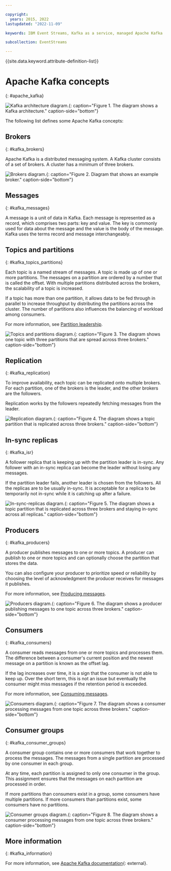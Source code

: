 ```yaml
---

copyright:
  years: 2015, 2022
lastupdated: "2022-11-09"

keywords: IBM Event Streams, Kafka as a service, managed Apache Kafka

subcollection: EventStreams

---
```


{{site.data.keyword.attribute-definition-list}}

# Apache Kafka concepts
{: #apache_kafka}

![Kafka architecture diagram.](kafka_overview.png "The diagram shows a Kafka architecture. A producer is feeding into a Kafka topic over three partitions and the messages are then subscribed to by consumers."){: caption="Figure 1. The diagram shows a Kafka architecture." caption-side="bottom"}

The following list defines some Apache Kafka concepts:

## Brokers
{: #kafka_brokers}

Apache Kafka is a distributed messaging system. A Kafka cluster consists of a set of brokers. A cluster has a minimum of three brokers.

![Brokers diagram.](concepts_brokers.png "Diagram that shows an example broker."){: caption="Figure 2. Diagram that shows an example broker." caption-side="bottom"}

## Messages
{: #kafka_messages}

A message is a unit of data in Kafka. Each message is represented as a record, which comprises two parts: key and value. The key is commonly used for data about the message and the value is the body of the message. Kafka uses the terms record and message interchangeably. 

## Topics and partitions
{: #kafka_topics_partitions}

Each topic is a named stream of messages. A topic is made up of one or more partitions. The messages on a partition are ordered by a number that is called the offset. With multiple partitions distributed across the brokers, the scalability of a topic is increased.

If a topic has more than one partition, it allows data to be fed through in parallel to increase throughput by distributing the partitions across the cluster. The number of partitions also influences the balancing of workload among consumers.

For more information, see [Partition leadership](/docs/EventStreams?topic=EventStreams-partition_leadership#partition_leadership).

![Topics and partitions diagram.](concepts_topics_and_partitions.png "The diagram shows one topic with three partitions that are spread across three brokers."){: caption="Figure 3. The diagram shows one topic with three partitions that are spread across three brokers." caption-side="bottom"}

## Replication
{: #kafka_replication}

To improve availability, each topic can be replicated onto multiple brokers. For each partition, one of the brokers is the leader, and the other brokers are the followers.

Replication works by the followers repeatedly fetching messages from the leader.

![Replication diagram.](concepts_replication.png "The diagram shows a topic partition that is replicated across three brokers."){: caption="Figure 4. The diagram shows a topic partition that is replicated across three brokers." caption-side="bottom"}

## In-sync replicas
{: #kafka_isr}

A follower replica that is keeping up with the partition leader is in-sync. Any follower with an in-sync replica can become the leader without losing any messages.

If the partition leader fails, another leader is chosen from the followers. All the replicas are to be usually in-sync. It is acceptable for a replica to be temporarily not in-sync while it is catching up after a failure.

![In-sync-replicas diagram.](concepts_in_sync_replicas.png "The diagram shows a topic partition that is replicated across three brokers and staying in-sync across all replicas."){: caption="Figure 5. The diagram shows a topic partition that is replicated across three brokers and staying in-sync across all replicas." caption-side="bottom"}

## Producers
{: #kafka_producers}

A producer publishes messages to one or more topics. A producer can publish to one or more topics and can optionally choose the partition that stores the data.

You can also configure your producer to prioritize speed or reliability by choosing the level of acknowledgment the producer receives for messages it publishes.

For more information, see [Producing messages](/docs/EventStreams?topic=EventStreams-producing_messages#producing_messages).

![Producers diagram.](concepts_producers.png "The diagram shows a producer publishing messages to one topic across three brokers."){: caption="Figure 6. The diagram shows a producer publishing messages to one topic across three brokers." caption-side="bottom"}

## Consumers
{: #kafka_consumers}

A consumer reads messages from one or more topics and processes them. The difference between a consumer's current position and the newest message on a partition is known as the offset lag.

If the lag increases over time, it is a sign that the consumer is not able to keep up. Over the short term, this is not an issue but eventually the consumer might miss messages if the retention period is exceeded.

For more information, see [Consuming messages](/docs/EventStreams?topic=EventStreams-consuming_messages#consuming_messages).

![Consumers diagram.](concepts_consumers.png "The diagram shows a consumer processing messages from one topic across three brokers."){: caption="Figure 7. The diagram shows a consumer processing messages from one topic across three brokers." caption-side="bottom"}

## Consumer groups
{: #kafka_consumer_groups}

A consumer group contains one or more consumers that work together to process the messages. The messages from a single partition are processed by one consumer in each group.

At any time, each partition is assigned to only one consumer in the group. This assignment ensures that the messages on each partition are processed in order.

If more partitions than consumers exist in a group, some consumers have multiple partitions. If more consumers than partitions exist, some consumers have no partitions.

![Consumer groups diagram.](concepts_consumer_groups.png "The diagram shows a consumer processing messages from one topic across three brokers."){: caption="Figure 8. The diagram shows a consumer processing messages from one topic across three brokers." caption-side="bottom"}

## More information
{: #kafka_information}

For more information, see [Apache Kafka documentation](http://kafka.apache.org/documentation.html){: external}.
